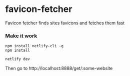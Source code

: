 # favicon-fetcher
Favicon fetcher finds sites favicons and fetches them fast

### Make it work

```
npm install netlify-cli -g
npm install

netlify dev
```

Then go to http://localhost:8888/get/:some-website

